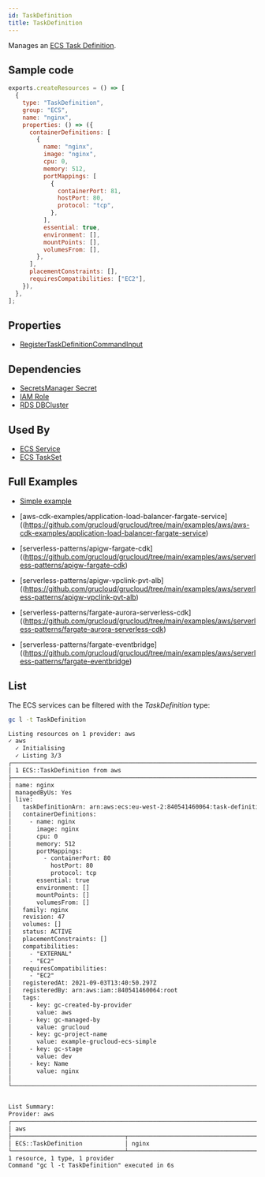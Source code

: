 ```yaml
---
id: TaskDefinition
title: TaskDefinition
---
```


Manages an [ECS Task Definition](https://console.aws.amazon.com/ecs/home?#/taskDefinitions).

## Sample code

```js
exports.createResources = () => [
  {
    type: "TaskDefinition",
    group: "ECS",
    name: "nginx",
    properties: () => ({
      containerDefinitions: [
        {
          name: "nginx",
          image: "nginx",
          cpu: 0,
          memory: 512,
          portMappings: [
            {
              containerPort: 81,
              hostPort: 80,
              protocol: "tcp",
            },
          ],
          essential: true,
          environment: [],
          mountPoints: [],
          volumesFrom: [],
        },
      ],
      placementConstraints: [],
      requiresCompatibilities: ["EC2"],
    }),
  },
];
```

## Properties

- [RegisterTaskDefinitionCommandInput](https://docs.aws.amazon.com/AWSJavaScriptSDK/v3/latest/clients/client-ecs/interfaces/registertaskdefinitioncommandinput.html)

## Dependencies

- [SecretsManager Secret](../SecretsManager/Secret.md)
- [IAM Role](../IAM/Role.md)
- [RDS DBCluster](../RDS/DBCluster.md)

## Used By

- [ECS Service](./Service.md)
- [ECS TaskSet](./TaskSet.md)

## Full Examples

- [Simple example](https://github.com/grucloud/grucloud/tree/main/examples/aws/ECS/ecs-simple)

- [aws-cdk-examples/application-load-balancer-fargate-service]((https://github.com/grucloud/grucloud/tree/main/examples/aws/aws-cdk-examples/application-load-balancer-fargate-service)

- [serverless-patterns/apigw-fargate-cdk]((https://github.com/grucloud/grucloud/tree/main/examples/aws/serverless-patterns/apigw-fargate-cdk)

- [serverless-patterns/apigw-vpclink-pvt-alb]((https://github.com/grucloud/grucloud/tree/main/examples/aws/serverless-patterns/apigw-vpclink-pvt-alb)

- [serverless-patterns/fargate-aurora-serverless-cdk]((https://github.com/grucloud/grucloud/tree/main/examples/aws/serverless-patterns/fargate-aurora-serverless-cdk)

- [serverless-patterns/fargate-eventbridge]((https://github.com/grucloud/grucloud/tree/main/examples/aws/serverless-patterns/fargate-eventbridge)

## List

The ECS services can be filtered with the _TaskDefinition_ type:

```sh
gc l -t TaskDefinition
```

```txt
Listing resources on 1 provider: aws
✓ aws
  ✓ Initialising
  ✓ Listing 3/3
┌───────────────────────────────────────────────────────────────────────────────┐
│ 1 ECS::TaskDefinition from aws                                                │
├───────────────────────────────────────────────────────────────────────────────┤
│ name: nginx                                                                   │
│ managedByUs: Yes                                                              │
│ live:                                                                         │
│   taskDefinitionArn: arn:aws:ecs:eu-west-2:840541460064:task-definition/ngin… │
│   containerDefinitions:                                                       │
│     - name: nginx                                                             │
│       image: nginx                                                            │
│       cpu: 0                                                                  │
│       memory: 512                                                             │
│       portMappings:                                                           │
│         - containerPort: 80                                                   │
│           hostPort: 80                                                        │
│           protocol: tcp                                                       │
│       essential: true                                                         │
│       environment: []                                                         │
│       mountPoints: []                                                         │
│       volumesFrom: []                                                         │
│   family: nginx                                                               │
│   revision: 47                                                                │
│   volumes: []                                                                 │
│   status: ACTIVE                                                              │
│   placementConstraints: []                                                    │
│   compatibilities:                                                            │
│     - "EXTERNAL"                                                              │
│     - "EC2"                                                                   │
│   requiresCompatibilities:                                                    │
│     - "EC2"                                                                   │
│   registeredAt: 2021-09-03T13:40:50.297Z                                      │
│   registeredBy: arn:aws:iam::840541460064:root                                │
│   tags:                                                                       │
│     - key: gc-created-by-provider                                             │
│       value: aws                                                              │
│     - key: gc-managed-by                                                      │
│       value: grucloud                                                         │
│     - key: gc-project-name                                                    │
│       value: example-grucloud-ecs-simple                                      │
│     - key: gc-stage                                                           │
│       value: dev                                                              │
│     - key: Name                                                               │
│       value: nginx                                                            │
│                                                                               │
└───────────────────────────────────────────────────────────────────────────────┘


List Summary:
Provider: aws
┌──────────────────────────────────────────────────────────────────────────┐
│ aws                                                                      │
├────────────────────────────────┬─────────────────────────────────────────┤
│ ECS::TaskDefinition            │ nginx                                   │
└────────────────────────────────┴─────────────────────────────────────────┘
1 resource, 1 type, 1 provider
Command "gc l -t TaskDefinition" executed in 6s
```
